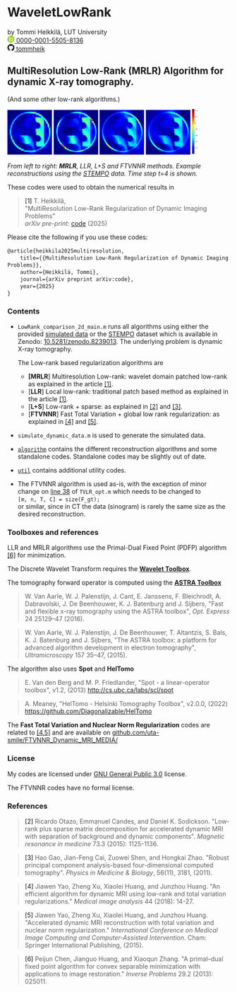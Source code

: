 # WaveletLowRank

by Tommi Heikkilä, LUT University  
<a href="https://orcid.org/0000-0001-5505-8136" aria-label="View ORCID record">
<img src="./misc/orcid.png" alt="ORCID iD" width="16" height="16"/>
0000-0001-5505-8136</a>  
<a href="https://github.com/tommheik/" aria-label="View Github page">
<img src="./misc/github.png" alt="Github username"  width="16" height="16"/>
tommheik
</a>  

## MultiResolution Low-Rank (MRLR) Algorithm for dynamic X-ray tomography.
(And some other low-rank algorithms.)

<img src="./misc/stempo_LMRLR_recn_t4.png" width=20% alt="MRLR Stempo recn, t=4"/>
<img src="./misc/stempo_LLR_recn_t4.png" width=20% alt="LLR Stempo recn, t=4"/>
<img src="./misc/stempo_L+S_recn_t4.png" width=20% alt="L+S Stempo recn, t=4"/>
<img src="./misc/stempo_TVNN_recn_t4.png" width=20% alt="FTVNNR Stempo recn, t=4"/>
<img src="./misc/stempo_colorbar.png" width=2.4% alt="Colorbar"/> 

_From left to right: **MRLR**, LLR, L+S and FTVNNR methods. Example reconstructions using the [STEMPO](https://doi.org/10.1007/978-981-97-6769-4_1) data. Time step t=4 is shown._

These codes were used to obtain the numerical results in  

> <a id="1">[1]</a> T. Heikkilä,  
"MultiResolution Low-Rank Regularization of Dynamic Imaging Problems"  
_arXiv pre-print_: [code](https://arxiv.com) (2025)

Please cite the following if you use these codes:

    @article{heikkila2025multiresolution,
        title={{MultiResolution Low-Rank Regularization of Dynamic Imaging Problems}},
        author={Heikkilä, Tommi},
        journal={arXiv preprint arXiv:code},
        year={2025}
    }

### Contents

- `LowRank_comparison_2d_main.m` runs all algorithms using either the provided [simulated data](/data/) or the [STEMPO](https://doi.org/10.1007/978-981-97-6769-4_1) dataset which is available in Zenodo: [10.5281/zenodo.8239013](https://zenodo.org/record/8239013). The underlying problem is dynamic X-ray tomography.

    The Low-rank based regularization algorithms are
    - **[MRLR**] Multiresolution Low-rank: wavelet domain patched low-rank as explained in the article [[1]](#1).
    - [**LLR**] Local low-rank: traditional patch based method as explained in the article [[1]](#1).
    - [**L+S**] Low-rank + sparse: as explained in [[2]](#2) and [[3]](#3).
    - [**FTVNNR**] Fast Total Variation + global low rank regularization: as explained in [[4]](#4) and [[5]](#5).
- `simulate_dynamic_data.m` is used to generate the simulated data.
- [`algorithm`](/algorithm/) contains the different reconstruction algorithms and some standalone codes. Standalone codes may be slightly out of date.
- [`util`](/util/) contains additional utility codes.
- The FTVNNR algorithm is used as-is, with the exception of minor change on [line 38](https://github.com/uta-smile/FTVNNR_Dynamic_MRI_MEDIA/blob/d6166512a884930d5c15652632c2d6c8519d7303/FTVNNR_utilies/TVLR_opt.m#L38) of `TVLR_opt.m` which needs to be changed to  
    ```[m, n, T, C] = size(F_gt);```  
    or similar, since in CT the data (sinogram) is rarely the same size as the desired reconstruction.

### Toolboxes and references <a name="tools"></a>

LLR and MRLR algorithms use the Primal-Dual Fixed Point (PDFP) algorithm [[6]](#6) for minimization.

The Discrete Wavelet Transform requires the [**Wavelet Toolbox**](https://www.mathworks.com/products/wavelet.html).

The tomography forward operator is computed using the [**ASTRA Toolbox**](https://astra-toolbox.com/) <a name="astra"></a>
> W. Van Aarle, W. J. Palenstijn, J. Cant, E. Janssens, F. Bleichrodt, A. Dabravolski, J. De Beenhouwer,
K. J. Batenburg and J. Sijbers, "Fast and flexible x-ray tomography using the ASTRA toolbox", 
_Opt. Express_ 24 25129–47 (2016).

> W. Van Aarle, W. J. Palenstijn, J. De Beenhouwer, T. Altantzis, S. Bals, K. J. Batenburg and J. Sijbers, "The ASTRA toolbox: a platform for advanced algorithm development in electron tomography", _Ultramicroscopy_ 157 35–47, (2015).

The algorithm also uses **Spot** and **HelTomo** <a name="heltomo"></a>
> E. Van den Berg and M. P. Friedlander, "Spot - a linear-operator toolbox", v1.2, (2013) http://cs.ubc.ca/labs/scl/spot

> A. Meaney, "HelTomo - Helsinki Tomography Toolbox", v2.0.0, (2022) https://github.com/Diagonalizable/HelTomo

The **Fast Total Variation and Nuclear Norm Regularization** codes are related to [[4,5]](#4) and are available on [github.com/uta-smile/FTVNNR_Dynamic_MRI_MEDIA/](https://github.com/uta-smile/FTVNNR_Dynamic_MRI_MEDIA/)


### License

My codes are licensed under [GNU General Public 3.0](/LICENSE) license.

The FTVNNR codes have no formal license.

### References

> <a id="2">[2]</a> Ricardo Otazo, Emmanuel Candes, and Daniel K. Sodickson. "Low‐rank plus sparse matrix decomposition for accelerated dynamic MRI with separation of background and dynamic components". _Magnetic resonance in medicine_ 73.3 (2015): 1125-1136.

> <a id="3">[3]</a> Hao Gao, Jian-Feng Cai, Zuowei Shen, and Hongkai Zhao. "Robust principal component analysis-based four-dimensional computed tomography". _Physics in Medicine & Biology_, 56(11), 3181, (2011).

> <a id="4">[4]</a> Jiawen Yao, Zheng Xu, Xiaolei Huang, and Junzhou Huang. "An efficient algorithm for dynamic MRI using low-rank and total variation regularizations." _Medical image analysis_ 44 (2018): 14-27.

> <a id="5">[5]</a> Jiawen Yao, Zheng Xu, Xiaolei Huang, and Junzhou Huang. "Accelerated dynamic MRI reconstruction with total variation and nuclear norm regularization." _International Conference on Medical Image Computing and Computer-Assisted Intervention_. Cham: Springer International Publishing, (2015).

> <a id="6">[6]</a>  Peijun Chen, Jianguo Huang, and Xiaoqun Zhang. "A primal–dual fixed point algorithm for convex separable minimization with applications to image restoration." _Inverse Problems_ 29.2 (2013): 025011.